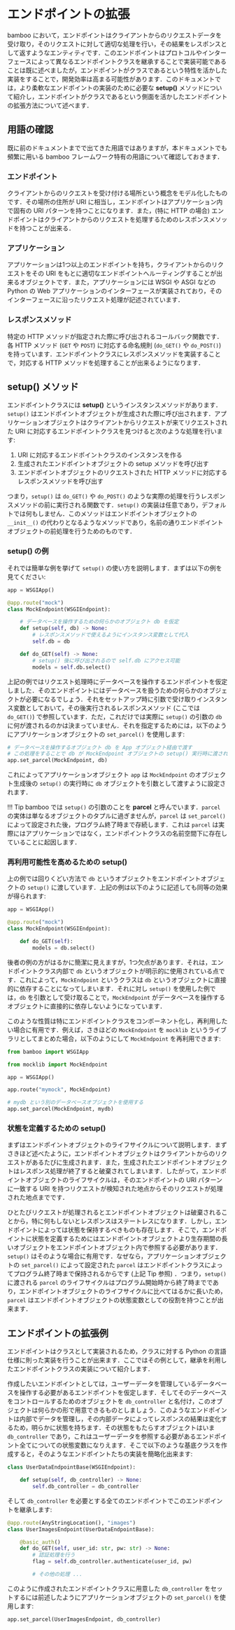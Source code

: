 # エンドポイントの拡張

bamboo において，エンドポイントはクライアントからのリクエストデータを受け取り，そのリクエストに対して適切な処理を行い，その結果をレスポンスとして返すようなエンティティです．このエンドポイントはプロトコルやインターフェースによって異なるエンドポイントクラスを継承することで実装可能であることは既に述べましたが，エンドポイントがクラスであるという特性を活かした実装をすることで，開発効率は高まる可能性があります．このドキュメントでは，より柔軟なエンドポイントの実装のために必要な **setup()** メソッドについて紹介し，エンドポイントがクラスであるという側面を活かしたエンドポイントの拡張方法について述べます．

## 用語の確認

既に前のドキュメントまでで出てきた用語ではありますが，本ドキュメントでも頻繁に用いる bamboo フレームワーク特有の用語について確認しておきます．

### エンドポイント

クライアントからのリクエストを受け付ける場所という概念をモデル化したものです．その場所の住所が URI に相当し，エンドポイントはアプリケーション内で固有の URI パターンを持つことになります．また，(特に HTTP の場合) エンドポイントはクライアントからのリクエストを処理するためのレスポンスメソッドを持つことが出来る．

### アプリケーション

アプリケーションは1つ以上のエンドポイントを持ち，クライアントからのリクエストをその URI をもとに適切なエンドポイントへルーティングすることが出来るオブジェクトです．また，アプリケーションには WSGI や ASGI などの Python の Web アプリケーションのインターフェースが実装されており，そのインターフェースに沿ったリクエスト処理が記述されています．

### レスポンスメソッド

特定の HTTP メソッドが指定された際に呼び出されるコールバック関数です．各 HTTP メソッド (`GET` や `POST`) に対応する命名規則 (`do_GET()` や `do_POST()`) を持っています．エンドポイントクラスにレスポンスメソッドを実装することで，対応する HTTP メソッドを処理することが出来るようになります．

## setup() メソッド

エンドポイントクラスには **setup()** というインスタンスメソッドがあります．`setup()` はエンドポイントオブジェクトが生成された際に呼び出されます．アプリケーションオブジェクトはクライアントからリクエストが来てリクエストされた URI に対応するエンドポイントクラスを見つけると次のような処理を行います:

1. URI に対応するエンドポイントクラスのインスタンスを作る
2. 生成されたエンドポイントオブジェクトの setup メソッドを呼び出す
3. エンドポイントオブジェクトのリクエストされた HTTP メソッドに対応するレスポンスメソッドを呼び出す

つまり，`setup()` は `do_GET()` や `do_POST()` のような実際の処理を行うレスポンスメソッドの前に実行される関数です．`setup()` の実装は任意であり，デフォルトでは何もしません．このメソッドはエンドポイントオブジェクトの `__init__()` の代わりとなるようなメソッドであり，名前の通りエンドポイントオブジェクトの前処理を行うためのものです．

### setup() の例

それでは簡単な例を挙げて `setup()` の使い方を説明します．まずは以下の例を見てください:

```python
app = WSGIApp()

@app.route("mock")
class MockEndpoint(WSGIEndpoint):

    # データベースを操作するための何らかのオブジェクト db を仮定
    def setup(self, db) -> None:
        # レスポンスメソッドで使えるようにインスタンス変数として代入
        self.db = db

    def do_GET(self) -> None:
        # setup() 後に呼び出されるので self.db にアクセス可能
        models = self.db.select()
```

上記の例ではリクエスト処理時にデータベースを操作するエンドポイントを仮定しました．そのエンドポイントにはデータベースを扱うための何らかのオブジェクトが必要になるでしょう．それをセットアップ時に引数で受け取りインスタンス変数としておいて，その後実行されるレスポンスメソッド (ここでは `do_GET()`) で参照しています．ただ，これだけでは実際に `setup()` の引数の `db` に何が渡されるのかは決まっていません．それを指定するためには，以下のようにアプリケーションオブジェクトの `set_parcel()` を使用します:

```python
# データベースを操作するオブジェクト db を App オブジェクト経由で渡す
# この処理をすることで db が MockEndpoint オブジェクトの setup() 実行時に渡される
app.set_parcel(MockEndpoint, db)
```

これによってアプリケーションオブジェクト `app` は `MockEndpoint` のオブジェクト生成後の `setup()` の実行時に `db` オブジェクトを引数として渡すように設定されます．

!!! Tip
    bamboo では `setup()` の引数のことを **parcel** と呼んでいます．`parcel` の実体は単なるオブジェクトのタプルに過ぎませんが，`parcel` は `set_parcel()` によって設定された後，プログラム終了時まで存続します．これは `parcel` は実際にはアプリケーションではなく，エンドポイントクラスの名前空間下に存在していることに起因します．

### 再利用可能性を高めるための setup()

上の例では回りくどい方法で `db` というオブジェクトをエンドポイントオブジェクトの `setup()` に渡しています．上記の例は以下のように記述しても同等の効果が得られます:

```python
app = WSGIApp()

@app.route("mock")
class MockEndpoint(WSGIEndpoint):

    def do_GET(self):
        models = db.select()
```

後者の例の方がはるかに簡潔に見えますが，1つ欠点があります．それは，エンドポイントクラス内部で `db` というオブジェクトが明示的に使用されている点です．これによって，`MockEndpoint` というクラスは `db` というオブジェクトに直接的に依存することになってしまいます．それに対し `setup()` を使用した例では，`db` を引数として受け取ることで，`MockEndpoint` がデータベースを操作するオブジェクトに直接的に依存しないようになっています．

このような性質は特にエンドポイントクラスをコンポーネント化し，再利用したい場合に有用です．例えば，さきほどの `MockEndpoint` を `mocklib` というライブラリとしてまとめた場合，以下のようにして `MockEndpoint` を再利用できます:

```python
from bamboo import WSGIApp

from mocklib import MockEndpoint

app = WSGIApp()

app.route("mymock", MockEndpoint)

# mydb という別のデータベースオブジェクトを使用する
app.set_parcel(MockEndpoint, mydb)
```

### 状態を定義するための setup()

まずはエンドポイントオブジェクトのライフサイクルについて説明します．まずさきほど述べたように，エンドポイントオブジェクトはクライアントからのリクエストがあるたびに生成されます．また，生成されたエンドポイントオブジェクトはレスポンス処理が終了すると破棄されてしまいます．したがって，エンドポイントオブジェクトのライフサイクルは，そのエンドポイントの URI パターンに一致する URI を持つリクエストが検知された地点からそのリクエストが処理された地点までです．

ひとたびリクエストが処理されるとエンドポイントオブジェクトは破棄されることから，特に何もしないとレスポンスはステートレスになります．しかし，エンドポイントによっては状態を保持するべきものも存在します．そこで，エンドポイントに状態を定義するためにはエンドポイントオブジェクトより生存期間の長いオブジェクトをエンドポイントオブジェクト内で参照する必要があります．`setup()` はそのような場合に有用です．なぜなら，アプリケーションオブジェクトの `set_parcel()` によって設定された `parcel` はエンドポイントクラスによってプログラム終了時まで保持されるからです (上記 Tip 参照) ．つまり，`setup()` に渡される `parcel` のライフサイクルはプログラム開始時から終了時までであり，エンドポイントオブジェクトのライフサイクルに比べてはるかに長いため，`parcel` はエンドポイントオブジェクトの状態変数としての役割を持つことが出来ます．

## エンドポイントの拡張例

エンドポイントはクラスとして実装されるため，クラスに対する Python の言語仕様に則った実装を行うことが出来ます．ここではその例として，継承を利用したエンドポイントクラスの実装について紹介します．

作成したいエンドポイントとしては，ユーザーデータを管理しているデータベースを操作する必要があるエンドポイントを仮定します．そしてそのデータベースをコントロールするためのオブジェクトを `db_controller` と名付け，このオブジェクトは何らかの形で用意できるものとしましょう．このようなエンドポイントは内部でデータを管理し，その内部データによってレスポンスの結果は変化するため，明らかに状態を持ちます．その状態をもたらすオブジェクトはいま `db_controller` であり，これはユーザーデータを参照する必要があるエンドポイント全てについての状態変数になりえます．そこで以下のような基底クラスを作成すると，そのようなエンドポイントたちの実装を簡略化出来ます:

```python
class UserDataEndpointBase(WSGIEndpoint):

    def setup(self, db_controller) -> None:
        self.db_controller = db_controller
```

そして `db_controller` を必要とする全てのエンドポイントでこのエンドポイントを継承します:

```python
@app.route(AnyStringLocation(), "images")
class UserImagesEndpoint(UserDataEndpointBase):

    @basic_auth()
    def do_GET(self, user_id: str, pw: str) -> None:
        # 認証処理を行う
        flag = self.db_controller.authenticate(user_id, pw)

        # その他の処理 ...
```

このように作成されたエンドポイントクラスに用意した `db_controller` をセットするには前述したようにアプリケーションオブジェクトの `set_parcel()` を使用します:

```python
app.set_parcel(UserImagesEndpoint, db_controller)
```
